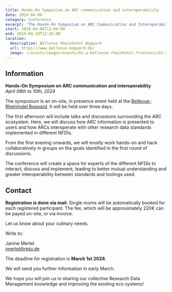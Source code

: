 ```yaml
---
title: Hands-On Symposium on ARC communication and interoperability
date: 2024-04-08
category: Conference
excerpt: 'The Hands-On Symposium on ARC Communication and Interoperability brings experts together to improve ARC data standards and interoperability across NFDIs. It includes discussions and collaborative group work. Registration is via email, with a fee payable on-site.'
start: 2024-04-08T12:00:00
end: 2024-04-10T12:16:00
location: 
  description: Bellevue Rheinhotel Boppard
  url: https://www.bellevue-boppard.de/
  image: ~/assets/images/events/01-a-bellevue-rheinhotel-frontansicht-2015.webp
---
```



## Information

**Hands-On Symposium on ARC communication and interoperability**  
*April 08th to 10th, 2024*

The symposium is an on-site, in presence event held at the [Bellevue-Rheinhotel Boppard](https://www.bellevue-boppard.de/). It will be held over three days. 

The first afternoon will include talks and discussions surrounding the ARC ecosystem. Here, we will discuss how ARC information is presented to users and how ARCs interoperate with other research data standards implemented in different NFDIs. 

From the first evening onwards, we will mostly work hands-on and hack collaboratively in groups on the goals identified in the first round of discussions.

The conference will create a space for experts of the different NFDIs to interact, discuss and implement, leading to better mutual understanding and greater interoperability between standards and toolings used.

## Contact

**Registration is done via mail**. Single rooms will be automatically booked for each registered participant. The fee, which will be approximately 220€ can be payed on-site, or via invoice.

Let us know about your culinary needs.

Write to:

Janine Mertel<br>
<a href="javascript:location='mailto:jmertel@rptu.de">jmertel@rptu.de</a>

The deadline for registration is **March 1st 2024**.

We will send you further information in early March.
 
We hope you will join us in sharing our collective Research Data Management knowledge and improving the existing eco systems!

<!-- note from the developer: the part below does not work for me, commented out ~Kevin F. -->

<!-- ## Program

**Preliminary program:**

<iframe src="https://kroki.io/mermaid/svg/eNpVkMtqwzAQRff-itlkVwU5diDVLrQUL2pSyBcM0sQWsUdGUkv795WluFCtxDn36jFCiMrYsEz40ztDCrSbF9SxEkkMyDFWkFZ0JgXQ38mDu90Ks3EikKe9bEFA7zhFsjAY6c35GSN0nZrnDPHbhgfcdWrXV5kG0tE6hg_vBo8lefbefuG0bkFBXSspn-AwAmR7pRDWRr26Jrt6fxyz65BNEBfeqq1qkm42fVmIU0bfLQ-rPuV2W-S_51ydtjhl9P7JegTYjjyUG0vnJY2C6M8ds2tk-carZU7T2uTzo_gLzttdzg" style="border:0;width:70%;min-width:600px;height:20%" allowfullscreen="" loading="lazy" referrerpolicy="no-referrer-when-downgrade"></iframe>

<iframe src="https://kroki.io/mermaid/svg/eNpVkEFuwyAQRfc-xWyyKxGJXallm6pl0ciV0guMYGKj2GAZLLW37xiStmGF3vuaPyCEqKyL04Dfx2BJgQnjhCZVgkWHPqUK-KRgOYDzhWYI53NhLg0E8nkrGxDwuVDkTDYWE72GecQEWqtxzBC_XLzCjVabY5VpJJNc8PAxh27GkjxRjCvbAyier6R8gN32sYdsNXobRevXO_udVPXNl0A7kQduWsZbpC4j-j-t0Vyc71b5lGVT5N1Op2AcDhkd-NFEcN9Zy7Lv--JND79y_7_tjZJolwS8NLw47_n_ONJcO38AF5ZixQ" style="border:0;width:70%;min-width:600px;height:20%" loading="lazy" referrerpolicy="no-referrer-when-downgrade"></iframe>

<iframe src="https://kroki.io/mermaid/svg/eNp1jz1PwzAQhvf8ilu6YWQ3WfCKVGVoVQQD88m-Jlbjc2QbCf49h9siQMKT9Tz33odSqvOhrAt-HJInCy7FFV3tlIgJudYO5NXkpQDzmTKk0-nCQl0IjL7XAyh4Jc9UpKo5j5V2KUesMI42xgbxPZQr3Ix2c2iwkKshMTzlNGWM_7IR2Rd15K8_WNAPVus72M4ATe8C4wLPFGXHIt6Y5s3c7HEllg7uHHi6NjB9Kxhm6H7NfEku4NLQo1xKBLeAtr0Een3ZZ__GboZvuf057k9wuAU_ASpNYFE" style="border:0;width:70%;min-width:600px;height:20%" allowfullscreen="" loading="lazy" referrerpolicy="no-referrer-when-downgrade"></iframe>
 -->
